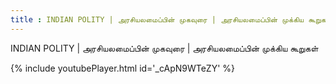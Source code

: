 ```yaml
---
title : INDIAN POLITY | அரசியலமைப்பின் முகவுரை | அரசியலமைப்பின் முக்கிய கூறுகள்
---
```


INDIAN POLITY | அரசியலமைப்பின் முகவுரை | அரசியலமைப்பின் முக்கிய கூறுகள்



{% include youtubePlayer.html id='_cApN9WTeZY' %}
